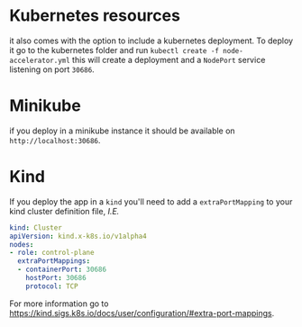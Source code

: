 # Kubernetes resources

it also comes with the option to include a kubernetes deployment. 
To deploy it go to the kubernetes folder and run `kubectl create -f node-accelerator.yml`
this will create a deployment and a `NodePort` service listening on port `30686`.

# Minikube
if you deploy in a minikube instance it should be available on `http://localhost:30686`.

# Kind

If you deploy the app in a `kind` you'll need to add a `extraPortMapping` to your kind cluster definition file, _I.E._

```yaml
kind: Cluster
apiVersion: kind.x-k8s.io/v1alpha4
nodes:
- role: control-plane
  extraPortMappings:
  - containerPort: 30686
    hostPort: 30686
    protocol: TCP
```

For more information go to https://kind.sigs.k8s.io/docs/user/configuration/#extra-port-mappings.
